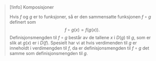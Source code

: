 > [!info] Komposisjoner
> 
> Hvis $f$ og $g$ er to funksjoner, så er den sammensatte funksjonen $f\circ g$ definert som
> $$f\circ g (x) = f(g(x)).$$
> Definisjonsmengden til $f\circ g$ består av de tallene $x$ i $D(g)$ til $g$, som er slik at $g(x)$ er i $D(f)$. Spesielt har vi at hvis verdimenden til $g$ er inneholdt i verdimengden til $f$, da er definisjonsmengden til $f\circ g$ det samme som definisjonsmengden til $g$. 
>  